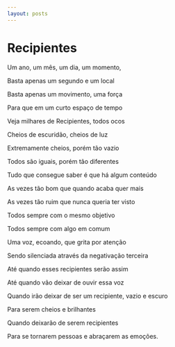 ```yaml
---
layout: posts
---
```


# Recipientes

Um ano, um mês, um dia, um momento,

Basta apenas um segundo e um local

Basta apenas um movimento, uma força

Para que em um curto espaço de tempo

Veja milhares de Recipientes, todos ocos

Cheios de escuridão, cheios de luz

Extremamente cheios, porém tão vazio

Todos são iguais, porém tão diferentes

Tudo que consegue saber é que há algum conteúdo

As vezes tão bom que quando acaba quer mais

As vezes tão ruim que nunca queria ter visto

Todos sempre com o mesmo objetivo

Todos sempre com algo em comum

Uma voz, ecoando, que grita por atenção

Sendo silenciada através da negativação terceira

Até quando esses recipientes serão assim

Até quando vão deixar de ouvir essa voz

Quando irão deixar de ser um recipiente, vazio e escuro

Para serem cheios e brilhantes

Quando deixarão de serem recipientes

Para se tornarem pessoas e abraçarem as emoções.
